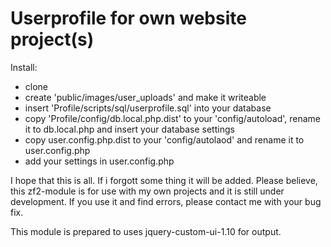 Userprofile for own website project(s)
======================================

Install:
- clone 
- create 'public/images/user_uploads' and make it writeable
- insert 'Profile/scripts/sql/userprofile.sql' into your database
- copy 'Profile/config/db.local.php.dist' to your 'config/autoload', rename it to db.local.php 
  and insert your database settings
- copy user.config.php.dist to your 'config/autolaod' and rename it to user.config.php
- add your settings in user.config.php

I hope that this is all. If i forgott some thing it will be added.
Please believe, this zf2-module is for use with my own projects and it is still under development.
If you use it and find errors, please contact me with your bug fix.


This module is prepared to uses jquery-custom-ui-1.10 for output.
